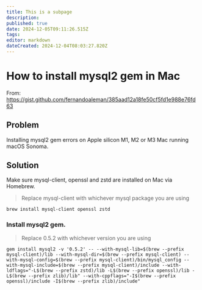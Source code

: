 ```yaml
---
title: This is a subpage
description: 
published: true
date: 2024-12-05T09:11:26.515Z
tags: 
editor: markdown
dateCreated: 2024-12-04T08:03:27.820Z
---
```


# How to install mysql2 gem in Mac

From: https://gist.github.com/fernandoaleman/385aad12a18fe50cf5fd1e988e76fd63

## Problem
Installing mysql2 gem errors on Apple silicon M1, M2 or M3 Mac running macOS Sonoma.

## Solution
Make sure mysql-client, openssl and zstd are installed on Mac via Homebrew.

> Replace mysql-client with whichever mysql package you are using

```
brew install mysql-client openssl zstd
```

### Install mysql2 gem.

> Replace 0.5.2 with whichever version you are using

```
gem install mysql2 -v '0.5.2' -- --with-mysql-lib=$(brew --prefix mysql-client)/lib --with-mysql-dir=$(brew --prefix mysql-client) --with-mysql-config=$(brew --prefix mysql-client)/bin/mysql_config --with-mysql-include=$(brew --prefix mysql-client)/include --with-ldflags="-L$(brew --prefix zstd)/lib -L$(brew --prefix openssl)/lib -L$(brew --prefix zlib)/lib" --with-cppflags="-I$(brew --prefix openssl)/include -I$(brew --prefix zlib)/include"
```